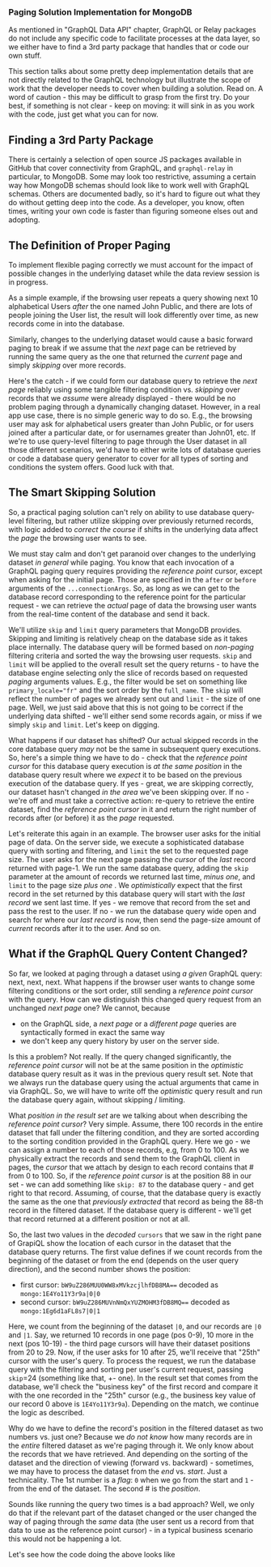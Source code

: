 ### Paging Solution Implementation for MongoDB

As mentioned in "GraphQL Data API" chapter, GraphQL or Relay packages do not include any specific code to facilitate processes at the data layer, so we either have to find a 3rd party package that handles that or code our own stuff.

This section talks about some pretty deep implementation details that are not directly related to the GraphQL technology but illustrate the scope of work that the developer needs to cover when building a solution. Read on. A word of caution - this may be difficult to grasp from the first try. Do your best, if something is not clear - keep on moving: it will sink in as you work with the code, just get what you can for now.


## Finding a 3rd Party Package

There is certainly a selection of open source JS packages available in GitHub that cover connectivity from GraphQL, and `graphql-relay` in particular, to MongoDB. Some may look too restrictive, assuming a certain way how MongoDB schemas should look like to work well with GraphQL schemas. Others are documented badly, so it's hard to figure out what they do without getting deep into the code. As a developer, you know, often times, writing your own code is faster than figuring someone elses out and adopting.


## The Definition of Proper Paging

To implement flexible paging correctly we must account for the impact of possible changes in the underlying dataset while the data review session is in progress. 

As a simple example, if the browsing user repeats a query showing next 10 alphabetical Users *after* the one named John Public, and there are lots of people joining the User list, the result will look differently over time, as new records come in into the database. 

Similarly, changes to the underlying dataset would cause a basic forward paging to break if we assume that the *next* page can be retrieved by running the same query as the one that returned the *current* page and simply *skipping* over more records. 

Here's the catch - if we could form our database query to retrieve the *next page* reliably using some tangible filtering condition vs. *skipping* over records that we *assume* were already displayed - there would be no problem paging through a dynamically changing dataset. However, in a real app use case, there is no simple generic way to do so. E.g., the browsing user may ask for alphabetical users greater than John Public, or for users joined after a particular date, or for usernames greater than John01, etc. If we're to use query-level filtering to page through the User dataset in all those different scenarios, we'd have to either write lots of database queries or code a database query generator to cover for all types of sorting and conditions the system offers. Good luck with that.


## The Smart Skipping Solution

So, a practical paging solution can't rely on ability to use database query-level filtering, but rather utilize skipping over previously returned records, with logic added to *correct the course* if shifts in the underlying data affect the *page* the browsing user wants to see.

We must stay calm and don't get paranoid over changes to the underlying dataset *in general* while paging. You know that each invocation of a GraphQL paging query requires providing the *reference point* cursor, except when asking for the initial page. Those are specified in the `after` or `before` arguments of the `...connectionArgs`. So, as long as we can get to the database record corresponding to the reference point for the particular request - we can retrieve the *actual* page of data the browsing user wants from the real-time content of the database and send it back.

We'll utilize `skip` and `limit` query parameters that MongoDB provides. Skipping and limiting is relatively cheap on the database side as it takes place internally. The database query will be formed based on *non-paging* filtering criteria and sorted the way the browsing user requests. `skip` and `limit` will be applied to the overall result set the query returns - to have the database engine selecting only the slice of records based on requested *paging* arguments values. E.g., the filter would be set on something like `primary_locale="fr"` and the sort order by the `full_name`. The `skip` will reflect the number of pages we already sent out and `limit` - the size of one page. Well, we just said above that this is not going to be correct if the underlying data shifted - we'll either send some records again, or miss if we simply `skip` and `limit`. Let's keep on digging.

What happens if our dataset has shifted? Our actual skipped records in the core database query *may* not be the same in subsequent query executions. So, here's a simple thing we have to do - check that the *reference point cursor* for this database query execution is *at the same position* in the database query result where we *expect* it to be based on the previous execution of the database query. If yes - great, we are skipping correctly, our dataset hasn't changed *in the area* we've been skipping over. If no - we're off and must take a corrective action: re-query to retrieve the entire dataset, find the *reference point cursor* in it and return the right number of records after (or before) it as the *page* requested. 

Let's reiterate this again in an example. The browser user asks for the initial page of data. On the server side, we execute a sophisticated database query with sorting and filtering, and `limit` the set to the requested page size. The user asks for the next page passing the *cursor* of the *last* record returned with page-1. We run the same database query, adding the `skip` parameter at the amount of records we returned last time, *minus one*, and `limit` to the page size *plus one* . We *optimistically* expect that the first record in the set returned by this database query will start with the *last record* we sent last time. If yes - we remove that record from the set and pass the rest to the user. If no - we run the database query wide open and search for where our *last record* is now, then send the page-size amount of *current* records after it to the user. And so on.


## What if the GraphQL Query Content Changed?

So far, we looked at paging through a dataset using *a given* GraphQL query: next, next, next. What happens if the browser user wants to change some filtering conditions or the sort order, still sending a *reference point cursor* with the query. How can we distinguish this changed query request from an unchanged *next page* one? We cannot, because

- on the GraphQL side, a *next page* or a *different page* queries are syntactically formed in exact the same way
- we don't keep any query history by user on the server side.

Is this a problem? Not really. If the query changed significantly, the *reference point cursor* will not be at the same position in the *optimistic* database query result as it was in the previous query result set. Note that we always run the database query using the actual arguments that came in via GraphQL. So, we will have to write off the *optimistic* query result and run the database query again, without skipping / limiting.

What *position in the result set* are we talking about when describing the *reference point cursor*? Very simple. Assume, there 100 records in the entire dataset that fall under the filtering condition, and they are sorted according to the sorting condition provided in the GraphQL query. Here we go - we can assign a number to each of those records, e.g, from 0 to 100. As we physically extract the records and send them to the GraphQL client in pages, the *cursor* that we attach by design to each record contains that # from 0 to 100. So, if the *reference point cursor* is at the position 88 in our set - we can add something like `skip: 87` to the database query - and get right to that record. Assuming, of course, that the database query is exactly the same as the one that *previously extracted* that record as being the 88-th record in the filtered dataset. If the database query is different - we'll get that record returned at a different position or not at all. 

So, the last two values in the *decoded* `cursors` that we saw in the right pane of GrapiQL show the location of each cursor in the dataset that the database query returns. The first value defines if we count records from the beginning of the dataset or from the end (depends on the user query direction), and the second number shows the position: 

- first cursor: `bW9uZ286MUU0WW8xMVkzcjlhfDB8MA==` decoded as `mongo:1E4Yo11Y3r9a|0|0`
- second cursor: `bW9uZ286MUVnNmQxYUZMOHM3fDB8MQ==` decoded as `mongo:1Eg6d1aFL8s7|0|1`
 
Here, we count from the beginning of the dataset `|0`, and our records are `|0` and `|1`. Say, we returned 10 records in one page (pos 0-9), 10 more in the next (pos 10-19) - the third page cursors will have their dataset positions from 20 to 29. Now, if the user asks for 10 after 25, we'll receive that "25th" cursor with the user's query. To process the request, we run the database query with the filtering and sorting per user's current request, passing `skip`=24 (something like that, +- one). In the result set that comes from the database, we'll check the "business key" of the first record and compare it with the one recorded in the "25th" cursor (e.g., the business key value of our record 0 above is `1E4Yo11Y3r9a`). Depending on the match, we continue the logic as described.

Why do we have to define the record's position in the filtered dataset as two numbers vs. just one? Because we *do not know* how many records are in the *entire* filtered dataset as we're paging through it. We only know about the records that we have retrieved. And depending on the sorting of the dataset and the direction of viewing (forward vs. backward) - sometimes, we may have to process the dataset from the *end* vs. *start*. Just a technicality. The 1st number is a *flag*: `0` when we go from the start and `1` - from the end of the dataset. The second # is the *position*.

Sounds like running the query two times is a bad approach? Well, we only do that if the relevant part of the dataset changed or the user changed the way of paging through the *same* data (the user sent us a record from that data to use as the reference point cursor) - in a typical business scenario this would not be happening a lot.


Let's see how the code doing the above looks like